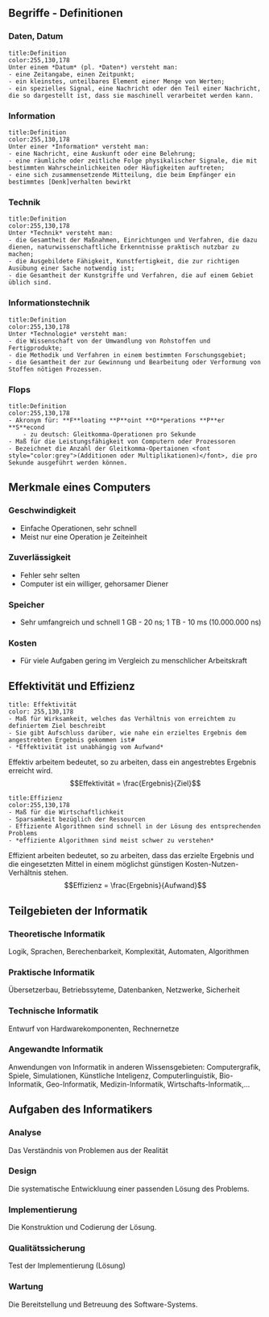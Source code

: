 ## Begriffe - Definitionen
### Daten, Datum
```ad-info
title:Definition
color:255,130,178
Unter einem *Datum* (pl. *Daten*) versteht man:
- eine Zeitangabe, einen Zeitpunkt;
- ein kleinstes, unteilbares Element einer Menge von Werten;
- ein spezielles Signal, eine Nachricht oder den Teil einer Nachricht, die so dargestellt ist, dass sie maschinell verarbeitet werden kann.
```

### Information
```ad-info
title:Definition
color:255,130,178
Unter einer *Information* versteht man:
- eine Nachricht, eine Auskunft oder eine Belehrung;
- eine räumliche oder zeitliche Folge physikalischer Signale, die mit bestimmten Wahrscheinlichkeiten oder Häufigkeiten auftreten;
- eine sich zusammensetzende Mitteilung, die beim Empfänger ein bestimmtes [Denk]verhalten bewirkt
```

### Technik
```ad-info
title:Definition
color:255,130,178
Unter *Technik* versteht man:
- die Gesamtheit der Maßnahmen, Einrichtungen und Verfahren, die dazu dienen, naturwissenschaftliche Erkenntnisse praktisch nutzbar zu machen;
- die Ausgebildete Fähigkeit, Kunstfertigkeit, die zur richtigen Ausübung einer Sache notwendig ist;
- die Gesamtheit der Kunstgriffe und Verfahren, die auf einem Gebiet üblich sind.
```


### Informationstechnik
```ad-info
title:Definition
color:255,130,178
Unter *Technologie* versteht man:
- die Wissenschaft von der Umwandlung von Rohstoffen und Fertigprodukte;
- die Methodik und Verfahren in einem bestimmten Forschungsgebiet;
- die Gesamtheit der zur Gewinnung und Bearbeitung oder Verformung von Stoffen nötigen Prozessen.
```

### Flops
```ad-info
title:Definition
color:255,130,178
- Akronym für: **F**loating **P**oint **O**perations **P**er **S**econd
	- zu deutsch: Gleitkomma-Operationen pro Sekunde
- Maß für die Leistungsfähigkeit von Computern oder Prozessoren
- Bezeichnet die Anzahl der Gleitkomma-Opertaionen <font style="color:grey">(Additionen oder Multiplikationen)</font>, die pro Sekunde ausgeführt werden können.
```

## Merkmale eines Computers

### Geschwindigkeit
- Einfache Operationen, sehr schnell
- Meist nur eine Operation je Zeiteinheit

### Zuverlässigkeit
- Fehler sehr selten
- Computer ist ein williger, gehorsamer Diener

### Speicher
- Sehr umfangreich und schnell
	1 GB - 20 ns; 1 TB - 10 ms (10.000.000 ns)

### Kosten
- Für viele Aufgaben gering im Vergleich zu menschlicher Arbeitskraft

## Effektivität und Effizienz

```ad-info
title: Effektivität
color: 255,130,178
- Maß für Wirksamkeit, welches das Verhältnis von erreichtem zu definiertem Ziel beschreibt
- Sie gibt Aufschluss darüber, wie nahe ein erzieltes Ergebnis dem angestrebten Ergebnis gekommen ist#
- *Effektivität ist unabhängig vom Aufwand*
```
Effektiv arbeitem bedeutet, so zu arbeiten, dass ein angestrebtes Ergebnis erreicht wird.$$Effektivität = \frac{Ergebnis}{Ziel}$$
```ad-info
title:Effizienz
color:255,130,178
- Maß für die Wirtschaftlichkeit
- Sparsamkeit bezüglich der Ressourcen
- Effiziente Algorithmen sind schnell in der Lösung des entsprechenden Problems
- *effiziente Algorithmen sind meist schwer zu verstehen*
```
Effizient arbeiten bedeutet, so zu arbeiten, dass das erzielte Ergebnis und die eingesetzten Mittel in einem möglichst günstigen Kosten-Nutzen-Verhältnis stehen. $$Effizienz = \frac{Ergebnis}{Aufwand}$$
## Teilgebieten der Informatik

### Theoretische Informatik
Logik, Sprachen, Berechenbarkeit, Komplexität, Automaten, Algorithmen

### Praktische Informatik
Übersetzerbau, Betriebssyteme, Datenbanken, Netzwerke, Sicherheit

### Technische Informatik
Entwurf von Hardwarekomponenten, Rechnernetze

### Angewandte Informatik
Anwendungen von Informatik in anderen Wissensgebieten:
	Computergrafik, Spiele, Simulationen, Künstliche Inteligenz, Computerlinguistik, Bio-Informatik, Geo-Informatik, Medizin-Informatik, Wirtschafts-Informatik,...

## Aufgaben des Informatikers

### Analyse
Das Verständnis von Problemen aus der Realität

### Design
Die systematische Entwickluung einer passenden Lösung des Problems.

### Implementierung
Die Konstruktion und Codierung der Lösung.

### Qualitätssicherung
Test der Implementierung (Lösung)

### Wartung
Die Bereitstellung und Betreuung des Software-Systems.